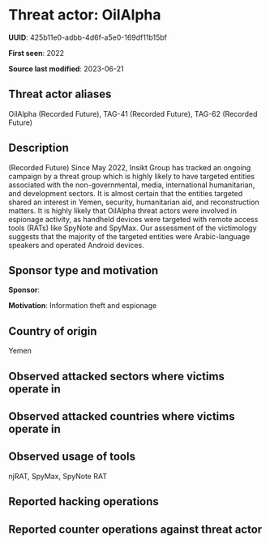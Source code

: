 # Threat actor: OilAlpha

**UUID**: 425b11e0-adbb-4d6f-a5e0-169df11b15bf

**First seen**: 2022

**Source last modified**: 2023-06-21

## Threat actor aliases

OilAlpha (Recorded Future), TAG-41 (Recorded Future), TAG-62 (Recorded Future)

## Description

(Recorded Future) Since May 2022, Insikt Group has tracked an ongoing campaign by a threat group which is highly likely to have targeted entities associated with the non-governmental, media, international humanitarian, and development sectors. It is almost certain that the entities targeted shared an interest in Yemen, security, humanitarian aid, and reconstruction matters. It is highly likely that OilAlpha threat actors were involved in espionage activity, as handheld devices were targeted with remote access tools (RATs) like SpyNote and SpyMax. Our assessment of the victimology suggests that the majority of the targeted entities were Arabic-language speakers and operated Android devices.

## Sponsor type and motivation

**Sponsor**: 

**Motivation**: Information theft and espionage


## Country of origin

Yemen

## Observed attacked sectors where victims operate in



## Observed attacked countries where victims operate in



## Observed usage of tools

njRAT, SpyMax, SpyNote RAT

## Reported hacking operations



## Reported counter operations against threat actor





